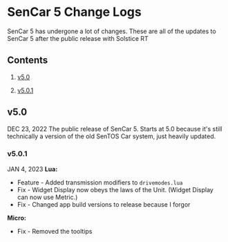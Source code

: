 # SenCar 5 Change Logs

  

SenCar 5 has undergone a lot of changes. These are all of the updates to SenCar 5 after the public release with Solstice RT

  

## Contents

1. [v5.0](#v5.0)

1. [v5.0.1](#v5.0.1)

  

## v5.0
DEC 23, 2022
The public release of SenCar 5. Starts at 5.0 because it's still technically a version of the old SenTOS Car system, just heavily updated.

  

### v5.0.1
JAN 4, 2023
**Lua:**
- Feature - Added transmission modifiers to `drivemodes.lua`
- Fix - Widget Display now obeys the laws of the Unit. (Widget Display can now use Metric.)
- Fix - Changed app build versions to release because I forgor

**Micro:**
- Fix - Removed the tooltips
